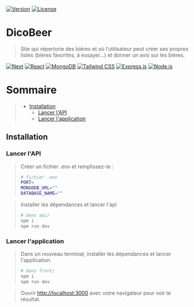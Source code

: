 [![Version](https://img.shields.io/badge/version-0.1.0-blue.svg)](https://semver.org)
[![License](https://img.shields.io/badge/license-MIT-green.svg)](https://opensource.org/licenses/MIT)

# DicoBeer

> Site qui répertorie des bières et où l’utilisateur peut créer ses propres listes (bières favorites, à essayer…) et donner un avis sur les bières.

[![Next][Next.js]][Next-url] 
[![React][React.js]][React-url]
[![MongoDB][MongoDB]][MongoDB-url] 
[![Tailwind CSS][TailwindCSS]][TailwindCSS-url]
[![Express.js][Express]][Express-url]
[![Node.js][Node.js]][Node-url] 

# Sommaire

> - [Installation](#installation)
>   - [Lancer l'API](#lancer-lapi)
>   - [Lancer l'application](#lancer-lapplication)

## Installation

### Lancer l'API

> Créer un fichier .env et remplissez-le :
>
> ```bash
> # fichier .env
> PORT=
> MONGODB_URL=""
> DATABASE_NAME=""
> ```

> Installer les dépendances et lancer l'api
>
> ```bash
> # dans api/
> npm i
> npm run dev
> ```

### Lancer l'application

> Dans un nouveau terminal, installer les dépendances et lancer l'application.
>
> ```bash
> # dans front/
> npm i
> npm run dev
> ```

> Ouvrir [http://localhost:3000](http://localhost:3000) avec votre navigateur pour voir le résultat.

<!-- LINKS & IMAGES -->
[Next.js]: https://img.shields.io/badge/next.js-000000?style=for-the-badge&logo=nextdotjs&logoColor=white
[Next-url]: https://nextjs.org/
[React.js]: https://img.shields.io/badge/React-20232A?style=for-the-badge&logo=react&logoColor=61DAFB
[React-url]: https://reactjs.org/
[MongoDB]: https://img.shields.io/badge/MongoDB-4EA94B?style=for-the-badge&logo=mongodb&logoColor=white
[MongoDB-url]: https://www.mongodb.com/
[TailwindCSS]: https://img.shields.io/badge/Tailwind_CSS-38B2AC?style=for-the-badge&logo=tailwind-css&logoColor=white
[TailwindCSS-url]: https://tailwindcss.com/
[Express]: https://img.shields.io/badge/Express.js-000000?style=for-the-badge&logo=express&logoColor=white
[Express-url]: https://expressjs.com/
[Node.js]: https://img.shields.io/badge/Node.js-43853D?style=for-the-badge&logo=node.js&logoColor=white
[Node-url]: https://nodejs.org/
